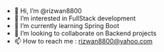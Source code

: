 - 👋 Hi, I’m @rizwan8800
- 👀 I’m interested in FullStack development
- 🌱 I’m currently learning Spring Boot
- 💞️ I’m looking to collaborate on Backend projects
- 📫 How to reach me : rizwan8800@yahoo.com

<!---
rizwan8800/rizwan8800 is a ✨ special ✨ repository because its `README.md` (this file) appears on your GitHub profile.
You can click the Preview link to take a look at your changes.
--->

